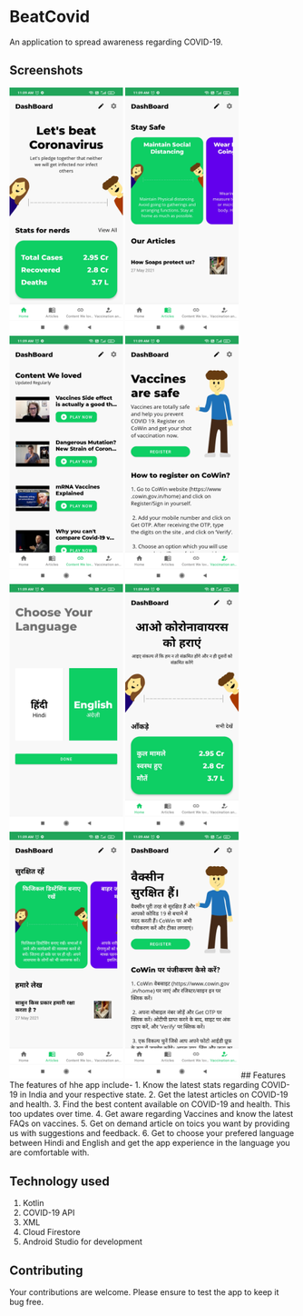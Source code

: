 # BeatCovid
An application to spread awareness regarding COVID-19.

## Screenshots
<img src = "/app/src/main/res/drawable/ss1.jpg" alt  = "Screenshot" width = "200px"/>
<img src = "/app/src/main/res/drawable/ss2.jpg" alt  = "Screenshot" width = "200px"/>
<img src = "/app/src/main/res/drawable/ss3.jpg" alt  = "Screenshot" width = "200px"/>
<img src = "/app/src/main/res/drawable/ss4.jpg" alt  = "Screenshot" width = "200px"/>
<img src = "/app/src/main/res/drawable/ss5.jpg" alt  = "Screenshot" width = "200px"/>
<img src = "/app/src/main/res/drawable/ss6.jpg" alt  = "Screenshot" width = "200px"/>
<img src = "/app/src/main/res/drawable/ss7.jpg" alt  = "Screenshot" width = "200px"/>
<img src = "/app/src/main/res/drawable/ss8.jpg" alt  = "Screenshot" width = "200px"/>
## Features
The features of hhe app include-
1. Know the latest stats regarding COVID-19 in India and your respective state.
2. Get the latest articles on COVID-19 and health.
3. Find the best content available on COVID-19 and health. This too updates over time.
4. Get aware regarding Vaccines and know the latest FAQs on vaccines.
5. Get on demand article on toics you want by providing us with suggestions and feedback.
6. Get to choose your prefered language between Hindi and English and get the app experience in the language you are comfortable with.

## Technology used
1. Kotlin
2. COVID-19 API
3. XML
4. Cloud Firestore
5. Android Studio for development

## Contributing
Your contributions are welcome. Please ensure to test the app to keep it bug free.
